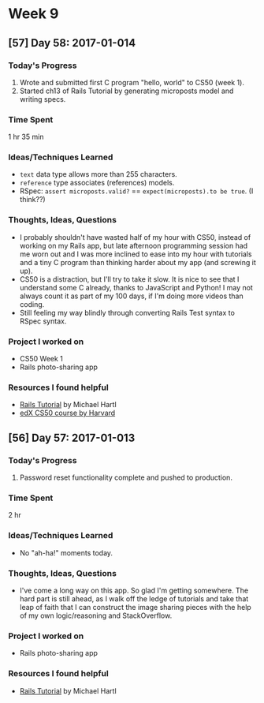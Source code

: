 # Week 9

## [57] Day 58: 2017-01-014

### Today's Progress

1. Wrote and submitted first C program "hello, world" to CS50 (week 1).
2. Started ch13 of Rails Tutorial by generating microposts model and writing specs.

### Time Spent

1 hr 35 min

### Ideas/Techniques Learned

- `text` data type allows more than 255 characters.
- `reference` type associates (references) models.
- RSpec: `assert microposts.valid?` == `expect(microposts).to be true`. (I think??)

### Thoughts, Ideas, Questions

- I probably shouldn't have wasted half of my hour with CS50, instead of working on my Rails app, but late afternoon programming session had me worn out and I was more inclined to ease into my hour with tutorials and a tiny C program than thinking harder about my app (and screwing it up).
- CS50 is a distraction, but I'll try to take it slow. It is nice to see that I understand some C already, thanks to JavaScript and Python! I may not always count it as part of my 100 days, if I'm doing more videos than coding.
- Still feeling my way blindly through converting Rails Test syntax to RSpec syntax.

### Project I worked on

- CS50 Week 1
- Rails photo-sharing app

### Resources I found helpful

- [Rails Tutorial](https://www.railstutorial.org/book/) by Michael Hartl
- [edX CS50 course by Harvard](https://www.edx.org/course/introduction-computer-science-harvardx-cs50x)


## [56] Day 57: 2017-01-013

### Today's Progress

1. Password reset functionality complete and pushed to production.

### Time Spent

2 hr

### Ideas/Techniques Learned

- No "ah-ha!" moments today.

### Thoughts, Ideas, Questions

- I've come a long way on this app. So glad I'm getting somewhere. The hard part is still ahead, as I walk off the ledge of tutorials and take that leap of faith that I can construct the image sharing pieces with the help of my own logic/reasoning and StackOverflow.

### Project I worked on

- Rails photo-sharing app

### Resources I found helpful

- [Rails Tutorial](https://www.railstutorial.org/book/) by Michael Hartl
